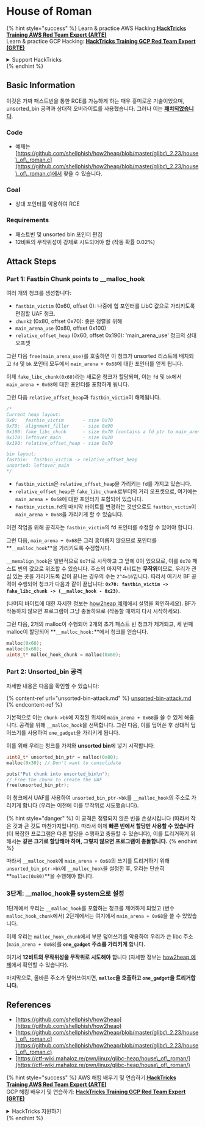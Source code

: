 # House of Roman

{% hint style="success" %}
Learn & practice AWS Hacking:<img src="/.gitbook/assets/arte.png" alt="" data-size="line">[**HackTricks Training AWS Red Team Expert (ARTE)**](https://training.hacktricks.xyz/courses/arte)<img src="/.gitbook/assets/arte.png" alt="" data-size="line">\
Learn & practice GCP Hacking: <img src="/.gitbook/assets/grte.png" alt="" data-size="line">[**HackTricks Training GCP Red Team Expert (GRTE)**<img src="/.gitbook/assets/grte.png" alt="" data-size="line">](https://training.hacktricks.xyz/courses/grte)

<details>

<summary>Support HackTricks</summary>

* Check the [**subscription plans**](https://github.com/sponsors/carlospolop)!
* **Join the** 💬 [**Discord group**](https://discord.gg/hRep4RUj7f) or the [**telegram group**](https://t.me/peass) or **follow** us on **Twitter** 🐦 [**@hacktricks\_live**](https://twitter.com/hacktricks\_live)**.**
* **Share hacking tricks by submitting PRs to the** [**HackTricks**](https://github.com/carlospolop/hacktricks) and [**HackTricks Cloud**](https://github.com/carlospolop/hacktricks-cloud) github repos.

</details>
{% endhint %}

## Basic Information

이것은 가짜 패스트빈을 통한 RCE를 가능하게 하는 매우 흥미로운 기술이었으며, unsorted_bin 공격과 상대적 오버라이트를 사용했습니다. 그러나 이는 [**패치되었습니다**](https://sourceware.org/git/?p=glibc.git;a=commitdiff;h=b90ddd08f6dd688e651df9ee89ca3a69ff88cd0c).

### Code

* 예제는 [https://github.com/shellphish/how2heap/blob/master/glibc\_2.23/house\_of\_roman.c](https://github.com/shellphish/how2heap/blob/master/glibc\_2.23/house\_of\_roman.c)에서 찾을 수 있습니다.

### Goal

* 상대 포인터를 악용하여 RCE

### Requirements

* 패스트빈 및 unsorted bin 포인터 편집
* 12비트의 무작위성이 강제로 시도되어야 함 (작동 확률 0.02%)

## Attack Steps

### Part 1: Fastbin Chunk points to \_\_malloc\_hook

여러 개의 청크를 생성합니다:

* `fastbin_victim` (0x60, offset 0): 나중에 힙 포인터를 LibC 값으로 가리키도록 편집할 UAF 청크.
* `chunk2` (0x80, offset 0x70): 좋은 정렬을 위해
* `main_arena_use` (0x80, offset 0x100)
* `relative_offset_heap` (0x60, offset 0x190): 'main_arena_use' 청크의 상대 오프셋

그런 다음 `free(main_arena_use)`를 호출하면 이 청크가 unsorted 리스트에 배치되고 `fd` 및 `bk` 포인터 모두에서 `main_arena + 0x68`에 대한 포인터를 얻게 됩니다.

이제 `fake_libc_chunk(0x60)`라는 새로운 청크가 할당되며, 이는 `fd` 및 `bk`에서 `main_arena + 0x68`에 대한 포인터를 포함하게 됩니다.

그런 다음 `relative_offset_heap`과 `fastbin_victim`이 해제됩니다.
```c
/*
Current heap layout:
0x0:   fastbin_victim       - size 0x70
0x70:  alignment_filler     - size 0x90
0x100: fake_libc_chunk      - size 0x70 (contains a fd ptr to main_arena + 0x68)
0x170: leftover_main        - size 0x20
0x190: relative_offset_heap - size 0x70

bin layout:
fastbin:  fastbin_victim -> relative_offset_heap
unsorted: leftover_main
*/
```
* &#x20;`fastbin_victim`은 `relative_offset_heap`을 가리키는 `fd`를 가지고 있습니다.
* &#x20;`relative_offset_heap`은 `fake_libc_chunk`로부터의 거리 오프셋으로, 여기에는 `main_arena + 0x68`에 대한 포인터가 포함되어 있습니다.
* `fastbin_victim.fd`의 마지막 바이트를 변경하는 것만으로도 `fastbin_victim`이 `main_arena + 0x68`을 가리키게 할 수 있습니다.

이전 작업을 위해 공격자는 `fastbin_victim`의 fd 포인터를 수정할 수 있어야 합니다.

그런 다음, `main_arena + 0x68`은 그리 흥미롭지 않으므로 포인터를 **`__malloc_hook`**을 가리키도록 수정합시다.

`__memalign_hook`은 일반적으로 `0x7f`로 시작하고 그 앞에 0이 있으므로, 이를 `0x70` 패스트 빈의 값으로 위조할 수 있습니다. 주소의 마지막 4비트는 **무작위**이므로, 우리가 관심 있는 곳을 가리키도록 값이 끝나는 경우의 수는 `2^4=16`입니다. 따라서 여기서 BF 공격이 수행되어 청크가 다음과 같이 끝납니다: **`0x70: fastbin_victim -> fake_libc_chunk -> (__malloc_hook - 0x23)`**.

(나머지 바이트에 대한 자세한 정보는 [how2heap](https://github.com/shellphish/how2heap/blob/master/glibc\_2.23/house\_of\_roman.c)[ 예제](https://github.com/shellphish/how2heap/blob/master/glibc\_2.23/house\_of\_roman.c)에서 설명을 확인하세요). BF가 작동하지 않으면 프로그램이 그냥 충돌하므로 (작동할 때까지 다시 시작하세요).

그런 다음, 2개의 malloc이 수행되어 2개의 초기 패스트 빈 청크가 제거되고, 세 번째 malloc이 할당되어 **`__malloc_hook:`**에서 청크를 얻습니다.
```c
malloc(0x60);
malloc(0x60);
uint8_t* malloc_hook_chunk = malloc(0x60);
```
### Part 2: Unsorted\_bin 공격

자세한 내용은 다음을 확인할 수 있습니다:

{% content-ref url="unsorted-bin-attack.md" %}
[unsorted-bin-attack.md](unsorted-bin-attack.md)
{% endcontent-ref %}

기본적으로 이는 `chunk->bk`에 지정된 위치에 `main_arena + 0x68`을 쓸 수 있게 해줍니다. 공격을 위해 `__malloc_hook`을 선택합니다. 그런 다음, 이를 덮어쓴 후 상대적 덮어쓰기를 사용하여 `one_gadget`을 가리키게 됩니다.

이를 위해 우리는 청크를 가져와 **unsorted bin**에 넣기 시작합니다:
```c
uint8_t* unsorted_bin_ptr = malloc(0x80);
malloc(0x30); // Don't want to consolidate

puts("Put chunk into unsorted_bin\n");
// Free the chunk to create the UAF
free(unsorted_bin_ptr);
```
이 청크에서 UAF를 사용하여 `unsorted_bin_ptr->bk`를 `__malloc_hook`의 주소로 가리키게 합니다 (우리는 이전에 이를 무작위로 시도했습니다).

{% hint style="danger" %}
이 공격은 정렬되지 않은 빈을 손상시킵니다 (따라서 작은 것과 큰 것도 마찬가지입니다). 따라서 이제 **빠른 빈에서 할당만 사용할 수 있습니다** (더 복잡한 프로그램은 다른 할당을 수행하고 충돌할 수 있습니다), 이를 트리거하기 위해서는 **같은 크기로 할당해야 하며, 그렇지 않으면 프로그램이 충돌합니다.**
{% endhint %}

따라서 `__malloc_hook`에 `main_arena + 0x68`의 쓰기를 트리거하기 위해 `unsorted_bin_ptr->bk`에 `__malloc_hook`을 설정한 후, 우리는 단순히 **`malloc(0x80)`**을 수행해야 합니다.

### 3단계: \_\_malloc\_hook를 system으로 설정

1단계에서 우리는 `__malloc_hook`를 포함하는 청크를 제어하게 되었고 (변수 `malloc_hook_chunk`에서) 2단계에서는 여기에서 `main_arena + 0x68`을 쓸 수 있었습니다.

이제 우리는 `malloc_hook_chunk`에서 부분 덮어쓰기를 악용하여 우리가 쓴 libc 주소(`main_arena + 0x68`)를 **`one_gadget` 주소를 가리키게** 합니다.

여기서 **12비트의 무작위성을 무작위로 시도해야** 합니다 (자세한 정보는 [how2heap](https://github.com/shellphish/how2heap/blob/master/glibc\_2.23/house\_of\_roman.c)[ 예제](https://github.com/shellphish/how2heap/blob/master/glibc\_2.23/house\_of\_roman.c)에서 확인할 수 있습니다).

마지막으로, 올바른 주소가 덮어쓰여지면, **`malloc`을 호출하고 `one_gadget`을 트리거합니다.**

## References

* [https://github.com/shellphish/how2heap](https://github.com/shellphish/how2heap)
* [https://github.com/shellphish/how2heap/blob/master/glibc\_2.23/house\_of\_roman.c](https://github.com/shellphish/how2heap/blob/master/glibc\_2.23/house\_of\_roman.c)
* [https://ctf-wiki.mahaloz.re/pwn/linux/glibc-heap/house\_of\_roman/](https://ctf-wiki.mahaloz.re/pwn/linux/glibc-heap/house\_of\_roman/)

{% hint style="success" %}
AWS 해킹 배우기 및 연습하기:<img src="/.gitbook/assets/arte.png" alt="" data-size="line">[**HackTricks Training AWS Red Team Expert (ARTE)**](https://training.hacktricks.xyz/courses/arte)<img src="/.gitbook/assets/arte.png" alt="" data-size="line">\
GCP 해킹 배우기 및 연습하기: <img src="/.gitbook/assets/grte.png" alt="" data-size="line">[**HackTricks Training GCP Red Team Expert (GRTE)**<img src="/.gitbook/assets/grte.png" alt="" data-size="line">](https://training.hacktricks.xyz/courses/grte)

<details>

<summary>HackTricks 지원하기</summary>

* [**구독 계획**](https://github.com/sponsors/carlospolop) 확인하기!
* **💬 [**Discord 그룹**](https://discord.gg/hRep4RUj7f) 또는 [**텔레그램 그룹**](https://t.me/peass)에 참여하거나 **Twitter**에서 **팔로우**하세요** 🐦 [**@hacktricks\_live**](https://twitter.com/hacktricks\_live)**.**
* **[**HackTricks**](https://github.com/carlospolop/hacktricks) 및 [**HackTricks Cloud**](https://github.com/carlospolop/hacktricks-cloud) github 리포지토리에 PR을 제출하여 해킹 트릭을 공유하세요.**

</details>
{% endhint %}
